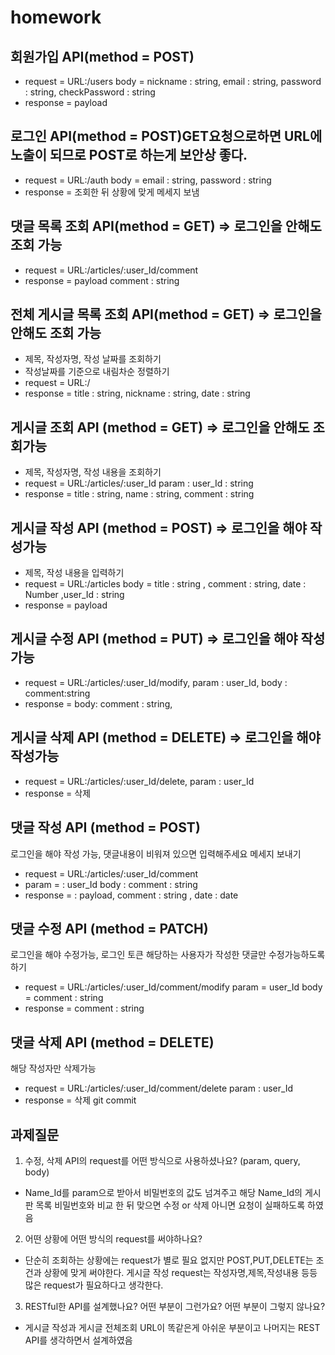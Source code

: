# homework
## 회원가입 API(method = POST) 
- request = URL:/users
 body = nickname : string, email : string, password : string, checkPassword : string
- response = payload

## 로그인 API(method = POST)GET요청으로하면 URL에 노출이 되므로 POST로 하는게 보안상 좋다.
- request = URL:/auth
 body = email : string, password : string
- response = 조회한 뒤 상황에 맞게 메세지 보냄

## 댓글 목록 조회 API(method = GET) => 로그인을 안해도 조회 가능
- request = URL:/articles/:user_Id/comment
- response = payload comment : string

## 전체 게시글 목록 조회 API(method = GET) => 로그인을 안해도 조회 가능
- 제목, 작성자명, 작성 날짜를 조회하기
- 작성날짜를 기준으로 내림차순 정렬하기
- request = URL:/ 
- response = title : string, nickname : string, date : string

## 게시글 조회 API (method = GET) => 로그인을 안해도 조회가능
- 제목, 작성자명, 작성 내용을 조회하기
- request = URL:/articles/:user_Id 
  param : user_Id : string
- response = title : string, name : string, comment : string 

## 게시글 작성 API (method = POST) => 로그인을 해야 작성가능
- 제목, 작성 내용을 입력하기
- request = URL:/articles
  body =  title : string , comment : string, date : Number ,user_Id : string
- response = payload

## 게시글 수정 API (method = PUT) => 로그인을 해야 작성가능
- request = URL:/articles/:user_Id/modify,
  param : user_Id, body : comment:string
- response = body: comment : string, 

## 게시글 삭제 API (method = DELETE) => 로그인을 해야 작성가능
- request = URL:/articles/:user_Id/delete,
  param : user_Id
- response = 삭제

## 댓글 작성 API (method = POST)
로그인을 해야 작성 가능, 댓글내용이 비워져 있으면 입력해주세요 메세지 보내기
- request = URL:/articles/:user_Id/comment
- param = : user_Id body : comment : string
- response =  : payload, comment : string , date : date

## 댓글 수정 API (method = PATCH)
로그인을 해야 수정가능, 로그인 토큰 해당하는 사용자가 작성한 댓글만 수정가능하도록 하기
- request = URL:/articles/:user_Id/comment/modify
  param = user_Id
  body = comment : string
- response = comment : string

## 댓글 삭제 API (method = DELETE)
해당 작성자만 삭제가능
- request = URL:/articles/:user_Id/comment/delete
param : user_Id
- response = 삭제
git commit

## 과제질문
1. 수정, 삭제 API의 request를 어떤 방식으로 사용하셨나요? (param, query, body)
- Name_Id를 param으로 받아서 비밀번호의 값도 넘겨주고 해당 Name_Id의 게시판 목록 비밀번호와 비교 한 뒤 맞으면 수정 or 삭제 아니면 요청이 실패하도록 하였음
2. 어떤 상황에 어떤 방식의 request를 써야하나요?
- 단순히 조회하는 상황에는 request가 별로 필요 없지만 POST,PUT,DELETE는 조건과 상황에 맞게 써야한다. 게시글 작성 request는 작성자명,제목,작성내용 등등 많은 request가 필요하다고 생각한다.
3. RESTful한 API를 설계했나요? 어떤 부분이 그런가요? 어떤 부분이 그렇지 않나요?
- 게시글 작성과 게시글 전체조회 URL이 똑같은게 아쉬운 부분이고 나머지는 REST API를 생각하면서 설계하였음

